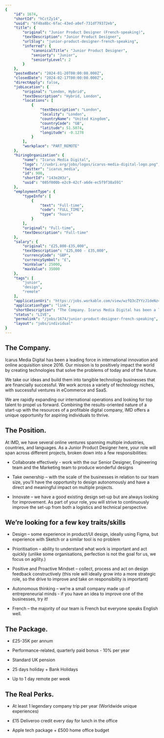 ```yaml
---
{
	"id": 1674,
	"shortId": "hCctZy14",
	"uuid": "6f4ba8bc-6fac-43ed-a0ef-731df79372eb",
	"title": {
		"original": "Junior Product Designer (French-speaking)",
		"textDescription": "Junior Product Designer",
		"urlSlug": "junior-product-designer-french-speaking",
		"inferred": {
			"canonicalTitle": "Junior Product Designer",
			"seniorty": "Junior",
			"seniortyLevel": 2
		}
	},
	"postedDate": "2024-01-20T00:00:00.000Z",
	"closedDate": "2024-02-17T00:00:00.000Z",
	"directApply": false,
	"jobLocation": {
		"original": "London, Hybrid",
		"textDescription": "Hybrid, London",
		"locations": [
			{
				"textDescription": "London",
				"locality": "London",
				"countryName": "United Kingdom",
				"countryCode": "GB",
				"latitude": 51.5074,
				"longitude": -0.1278
			}
		],
		"workplace": "PART_REMOTE"
	},
	"hiringOrganization": {
		"name": "Icarus Media Digital",
		"logo": "//uxbri.org/jobs/logos/icarus-media-digital-logo.png",
		"twitter": "icarus_media",
		"id": 900,
		"shortId": "143e2H3z",
		"uuid": "085f000b-e2c9-42cf-a6de-ec5f9f38a591"
	},
	"employmentType": {
		"typeInfo": [
			{
				"text": "Full-time",
				"code": "FULL_TIME",
				"type": "hours"
			}
		],
		"original": "Full-time",
		"textDescription": "Full-time"
	},
	"salary": {
		"original": "£25,000-£35,000",
		"textDescription": "£25,000 - £35,000",
		"currencyCode": "GBP",
		"currencySymbol": "£",
		"minValue": 25000,
		"maxValue": 35000
	},
	"tags": [
		"junior",
		"design",
		"remote"
	],
	"applicationUri": "https://jobs.workable.com/view/wzfQ3cZYYzJ1deNz4Mhzmz/junior-product-designer-(french-speaking)-in-london-at-icarus-media-digital",
	"applicationType": "link",
	"shortDescription": "The Company. Icarus Media Digital has been a leading force in international innovation and online acquisition since 2016. Our mission is to positively impact the world by creating technologies that",
	"status": "LIVE",
	"permalink": "/jobs/1674/junior-product-designer-french-speaking",
	"layout": "jobs/individual"
}
---
```

<h2>The Company.</h2><p>Icarus Media Digital has been a leading force in international innovation and online acquisition since 2016. Our mission is to positively impact the world by creating technologies that solve the problems of today and of the future.</p><p>We take our ideas and build them into tangible technology businesses that are financially successful. We work across a variety of technology niches, with successful ventures in eCommerce and SaaS.</p><p>We are rapidly expanding our international operations and looking for top talent to propel us forward. Combining the results-oriented nature of a start-up with the resources of a profitable digital company, IMD offers a unique opportunity for aspiring individuals to thrive.</p><h2>The Position.</h2><p>At IMD, we have several online ventures spanning multiple industries, countries, and languages. As a Junior Product Designer here, your role will span across different projects, broken down into a few responsibilities:</p><ul><li><p>Collaborate effectively - work with the our Senior Designer, Engineering team and the Marketing team to produce wonderful designs</p></li><li><p>Take ownership – with the scale of the businesses in relation to our team size, you'll have the opportunity to design autonomously and have a direct and meaningful impact on multiple projects. <br></p></li></ul><ul><li><p>Innovate – we have a good existing design set-up but are always looking for improvement. As part of your role, you will strive to continuously improve the set-up from both a logistics and technical perspective.</p></li></ul><h2>We’re looking for a few key traits/skills</h2><ul><li><p>Design – some experience in product/UI design, ideally using Figma, but experience with Sketch or a similar tool is no problem</p></li></ul><ul><li><p>Prioritisation – ability to understand what work is important and act quickly (unlike some organisations, perfection is not the goal for us, we focus on agility.)</p></li><li><p>Positive and Proactive Mindset – collect, process and act on design feedback constructively (this role will ideally grow into a more strategic role, so the drive to improve and take on responsibility is important)</p></li></ul><ul><li><p>Autonomous thinking – we’re a small company made up of entrepreneurial minds - if you have an idea to improve one of the businesses, try it!</p></li></ul><ul><li><p>French – the majority of our team is French but everyone speaks English well.</p></li></ul><h2>The Package.</h2><ul><li><p>£25-35K per annum</p></li><li><p>Performance-related, quarterly paid bonus - 10% per year</p></li><li><p>Standard UK pension</p></li><li><p>25 days holiday + Bank Holidays</p></li><li><p>Up to 1 day remote per week</p></li></ul><h2>The Real Perks.</h2><ul><li><p>At least 1 legendary company trip per year (Worldwide unique experiences)</p></li><li><p>£15 Deliveroo credit every day for lunch in the office</p></li><li><p>Apple tech package + £500 home office budget</p></li></ul>
